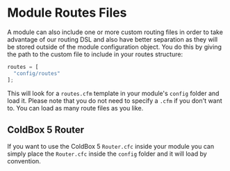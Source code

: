 # Module Routes Files

A module can also include one or more custom routing files in order to take advantage of our routing DSL and also have better separation as they will be stored outside of the module configuration object. You do this by giving the path to the custom file to include in your routes structure:

```javascript
routes = [
  "config/routes"
];
```

This will look for a `routes.cfm` template in your module's `config` folder and load it. Please note that you do not need to specify a `.cfm` if you don't want to. You can load as many route files as you like.

## ColdBox 5 Router

If you want to use the ColdBox 5 `Router.cfc` inside your module you can simply place the `Router.cfc` inside the `config` folder and it will load by convention.

